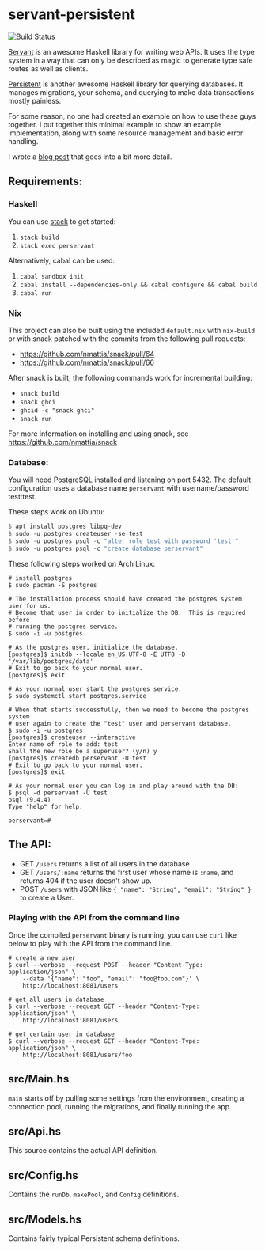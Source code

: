 # servant-persistent

[![Build Status](https://travis-ci.org/parsonsmatt/servant-persistent.svg?branch=master)](https://travis-ci.org/parsonsmatt/servant-persistent)

[Servant](https://haskell-servant.github.io/) is an awesome Haskell library for writing web APIs. It uses the type system in a way that can only be described as magic to generate type safe routes as well as clients.

[Persistent](http://www.yesodweb.com/book/persistent) is another awesome Haskell library for querying databases. It manages migrations, your schema, and querying to make data transactions mostly painless.

For some reason, no one had created an example on how to use these guys together. I put together this minimal example to show an example implementation, along with some resource management and basic error handling.

I wrote a [blog post](http://www.parsonsmatt.org/2016/07/08/servant-persistent_updated.html) that goes into a bit more detail.

## Requirements:

### Haskell

You can use [stack](https://github.com/commercialhaskell/stack) to get started:

1. `stack build`
2. `stack exec perservant`

Alternatively, cabal can be used:

1. `cabal sandbox init`
2. `cabal install --dependencies-only && cabal configure && cabal build`
3. `cabal run`

### Nix

This project can also be built using the included `default.nix` with `nix-build`
or with snack patched with the commits from the following pull requests:

* https://github.com/nmattia/snack/pull/64
* https://github.com/nmattia/snack/pull/66

After snack is built, the following commands work for incremental building:

* `snack build`
* `snack ghci`
* `ghcid -c "snack ghci"`
* `snack run`

For more information on installing and using snack, see https://github.com/nmattia/snack

### Database:

You will need PostgreSQL installed and listening on port 5432. The default configuration uses a database name `perservant` with username/password test:test.

These steps work on Ubuntu:

```haskell
$ apt install postgres libpq-dev
$ sudo -u postgres createuser -se test
$ sudo -u postgres psql -c "alter role test with password 'test'"
$ sudo -u postgres psql -c "create database perservant"
```

These following steps worked on Arch Linux:

```
# install postgres
$ sudo pacman -S postgres

# The installation process should have created the postgres system user for us.
# Become that user in order to initialize the DB.  This is required before
# running the postgres service.
$ sudo -i -u postgres

# As the postgres user, initialize the database.
[postgres]$ initdb --locale en_US.UTF-8 -E UTF8 -D '/var/lib/postgres/data'
# Exit to go back to your normal user.
[postgres]$ exit

# As your normal user start the postgres service.
$ sudo systemctl start postgres.service

# When that starts successfully, then we need to become the postgres system
# user again to create the "test" user and perservant database.
$ sudo -i -u postgres
[postgres]$ createuser --interactive
Enter name of role to add: test
Shall the new role be a superuser? (y/n) y
[postgres]$ createdb perservant -U test
# Exit to go back to your normal user.
[postgres]$ exit

# As your normal user you can log in and play around with the DB:
$ psql -d perservant -U test
psql (9.4.4)
Type "help" for help.

perservant=#
```

## The API:

- GET `/users` returns a list of all users in the database
- GET `/users/:name` returns the first user whose name is `:name`, and returns 404 if the user doesn't show up.
- POST `/users` with JSON like `{ "name": "String", "email": "String" }` to create a User.

### Playing with the API from the command line

Once the compiled `perservant` binary is running, you can use `curl` like below to play with the API from the command line.

```
# create a new user
$ curl --verbose --request POST --header "Content-Type: application/json" \
    --data '{"name": "foo", "email": "foo@foo.com"}' \
	http://localhost:8081/users

# get all users in database
$ curl --verbose --request GET --header "Content-Type: application/json" \
	http://localhost:8081/users

# get certain user in database
$ curl --verbose --request GET --header "Content-Type: application/json" \
	http://localhost:8081/users/foo
```

## src/Main.hs

`main` starts off by pulling some settings from the environment, creating a connection pool, running the migrations, and finally running the app.

## src/Api.hs

This source contains the actual API definition.

## src/Config.hs

Contains the `runDb`, `makePool`, and `Config` definitions.

## src/Models.hs

Contains fairly typical Persistent schema definitions.
